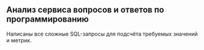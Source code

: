 ## Анализ сервиса вопросов и ответов по программированию

Написаны все сложные SQL-запросы для подсчёта требуемых значений и метрик.
